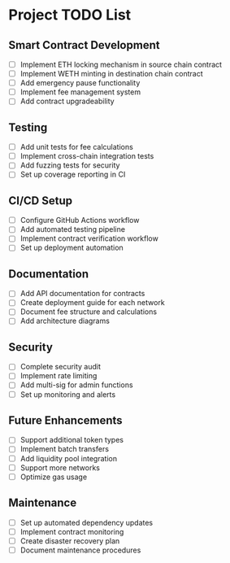 # Project TODO List

## Smart Contract Development
- [ ] Implement ETH locking mechanism in source chain contract
- [ ] Implement WETH minting in destination chain contract
- [ ] Add emergency pause functionality
- [ ] Implement fee management system
- [ ] Add contract upgradeability

## Testing
- [ ] Add unit tests for fee calculations
- [ ] Implement cross-chain integration tests
- [ ] Add fuzzing tests for security
- [ ] Set up coverage reporting in CI

## CI/CD Setup
- [ ] Configure GitHub Actions workflow
- [ ] Add automated testing pipeline
- [ ] Implement contract verification workflow
- [ ] Set up deployment automation

## Documentation
- [ ] Add API documentation for contracts
- [ ] Create deployment guide for each network
- [ ] Document fee structure and calculations
- [ ] Add architecture diagrams

## Security
- [ ] Complete security audit
- [ ] Implement rate limiting
- [ ] Add multi-sig for admin functions
- [ ] Set up monitoring and alerts

## Future Enhancements
- [ ] Support additional token types
- [ ] Implement batch transfers
- [ ] Add liquidity pool integration
- [ ] Support more networks
- [ ] Optimize gas usage

## Maintenance
- [ ] Set up automated dependency updates
- [ ] Implement contract monitoring
- [ ] Create disaster recovery plan
- [ ] Document maintenance procedures
